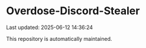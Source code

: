 # Overdose-Discord-Stealer

Last updated: 2025-06-12 14:36:24

This repository is automatically maintained.
